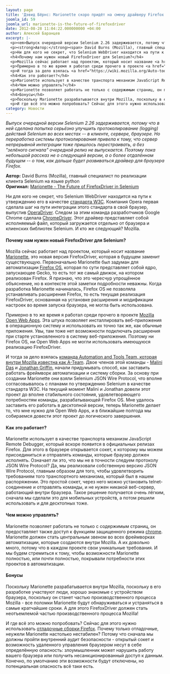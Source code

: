 ```yaml
---
layout: page
title: 'Дэвид Бёрнс: Marionette скоро придёт на смену драйверу Firefox в Selenium'
joomla_id: 59
joomla_url: marionette-is-the-future-of-firefoxdriver
date: 2012-08-28 11:04:22.000000000 +04:00
author: Алексей Баранцев
excerpt: |-
  <p><em>Выпуск очередной версии Selenium 2.26 задерживается, потому что в ней сделана попытка серьёзно улучшить протоколирование (logging) действий Selenium во всех местах -- в клиенте, сервере, браузере. Но переработка системы протоколирования привела к тому, что сервер непрерывной интеграции тоже пришлось перестраивать, а без "зелёного сигнала" очередной релиз не выпускается. Поэтому пока небольшой рассказ не о следующей версии, а о более отдалённом будущем -- о том, как дальше будет развиваться драйвер для браузера Firefox.</em></p>
  <p><strong>Автор:</strong><span> David Burns (Mozilla), главный специалист по реализации клиента Selenium на языке python</span><br /><strong>Оригинал:</strong><span> <a href="http://www.theautomatedtester.co.uk/blog/2012/marionette-the-future-of-firefoxdriver-in-selenium.html">Marionette - The Future of FirefoxDriver in Selenium</a></span></p>
  <p>Ни для кого не секрет, что Selenium WebDriver находится на пути к утверждению его в качестве <a href="http://www.w3.org/TR/webdriver/">стандарта W3C</a>. Компания Opera первая сделала шаг на пути интеграции этого стандарта в свой браузер, выпустив <a href="http://www.opera.com/developer/tools/operadriver/">OperaDriver</a>. Следом за этим команда разработчиков Google Chrome сделала <a href="http://code.google.com/p/chromedriver/">ChromeDriver</a>. Этот драйвер представляет собой исполняемый файл, который загружается отдельно от браузера и клиенских библиотек Selenium. И кто же следующий? Mozilla.</p>
  <h4>Почему нам нужен новый FirefoxDriver для Selenium?</h4>
  <p>Mozilla сейчас работает над проектом, который носит название <a href="https://wiki.mozilla.org/Auto-tools/Projects/Marionette">Marionette</a>, это новая версия FirefoxDriver, которая в будущем заменит существующую. Первоначально Marionette был задуман для автоматизации <a href="http://www.mozilla.org/en-US/b2g/">Firefox OS</a>, которая по сути представляет собой ядро, запускающее Gecko, то есть тот же самый движок, на котором реализован Firefox. Я признаю, что это чересчур упрощённое объяснение, но в контексте этой заметки подробности неважны. Когда разработка Marionette начиналась, Firefox OS не позволяла устанавливать расширения Firefox, то есть текущая реализация FirefoxDriver, основанная на установке расширения и модификации настроек во время запуска браузера, не могла быть использована.</p>
  <p>Примерно в то же время я работал среди прочего в проекте <a href="http://www.mozilla.org/en-US/apps/">Mozilla Open Web Apps</a>. Эта штука позволяет инсталлировать веб-приложения в операционную систему и использовать их точно так же, как обычные приложения. Увы, там тоже нет возможности подключать расширения при старте установленного в систему веб-приложения. Поэтому ни Firefox OS, ни Open Web Apps не могли использовать имеющуюся реализацию FirefoxDriver.</p>
  <p>И тогда за дело взялась <a href="https://wiki.mozilla.org/Auto-tools/The_Ateam">команда Automation and Tools Team, которая внутри Mozilla известна как A-Team</a>. Двое членов этой команды - <a href="https://twitter.com/malinidas">Malini Das</a> и <a href="http://jagriffin.wordpress.com/">Jonathan Griffin</a>, начали придумывать способ, как заставить работать фреймворк автоматизации и систему сборки. За основу при создании Marionette они взяли Selenium JSON Wire Protocol, что вполне согласовывалось с планами по утверждению Selenium в качестве стандарта W3C. На текущий момент Malini и Jonathan довели этот проект до вполне стабильного состояния, удовлетворяющего потребностям команды, разрабатывающей Firefox OS. Мне удалось заставить его работать в десктопной версии, теперь Marionette делает то, что мне нужно для Open Web Apps, и в ближайшие полгода мы собираемся довести этот проект до логического завершения.</p>
  <h4>Как это работает?</h4>
  <p>Marionette использует в качестве транспорта механизм JavaScript Remote Debugger, который вскоре появится в официальных релизах Firefox. Для этого в браузере открывается сокет, к которому мы можем присоединиться и отправлять команды, которые браузер должен исполнять. Означает ли это, что мы не в точности следуем протоколу JSON Wire Protocol? Да, мы реализовали собственную версию JSON Wire Protocol, главным образом для того, чтобы удовлетворить требованиям того транспортного механизма, который был в нашем распоряжении. Это простой сокет, через него можно установить telnet-соединение и отправлять команды, и не нужен никакой веб-сервер, работающий внутри браузера. Такое решение получается очень лёгким, сначала мы сделали это для мобильных устройств, а потом решили использовать и для десктопных тоже.</p>
  <h4>Чем можно управлять?</h4>
  <p>Marionette позволяет работать не только с содержимым страниц, он предоставляет также доступ к функциям защищенного режима <a href="https://developer.mozilla.org/en/Chrome">chrome</a>. Marionette должен стать центральным звеном во всех фреймворках автоматизации, которые создаются внутри Mozilla. А их довольно много, потому что в каждом проекте свои уникальные требования. И мы будем стремиться к тому, чтобы возможности Marionette полностью, или почти полностью, покрывали потребности этих проектов в автоматизации.</p>
  <h4>Бонусы</h4>
  <p>Поскольку Marionette разрабатывается внутри Mozilla, поскольку в его разработке участвуют люди, хорошо знакомые с устройством браузера, поскольку он станет частью производственного процесса Mozilla - все поломки Marionette будут обнаруживаться и устраняться в самые кратчайшие сроки. А для этого FirefoxDriver должен стать неотъемлемой частью производственного процесса Mozilla!</p>
  <p>И где всё это можно попробовать? Сейчас для этого нужно использовать <a href="ftp://ftp.mozilla.org/pub/firefox/nightly/2012/">отладочные сборки Firefox</a>. Почему только отладочные, неужели Marionette настолько нестабилен? Потому что сначала мы должны пройти внутренний аудит безопасности - открытый сокет и возможность удаленного управления браузером несут в себе определённую опасность: злоумышленник может нарушить работу вашего браузера или получить несанкционированный доступ к данным. Конечно, по умолчанию эти возможности будут отключены, но потенциальная опасность всё таки есть.</p>
category: Новости
---
```

<p><em>Выпуск очередной версии Selenium 2.26 задерживается, потому что в ней сделана попытка серьёзно улучшить протоколирование (logging) действий Selenium во всех местах -- в клиенте, сервере, браузере. Но переработка системы протоколирования привела к тому, что сервер непрерывной интеграции тоже пришлось перестраивать, а без "зелёного сигнала" очередной релиз не выпускается. Поэтому пока небольшой рассказ не о следующей версии, а о более отдалённом будущем -- о том, как дальше будет развиваться драйвер для браузера Firefox.</em></p>
<p><strong>Автор:</strong><span> David Burns (Mozilla), главный специалист по реализации клиента Selenium на языке python</span><br /><strong>Оригинал:</strong><span> <a href="http://www.theautomatedtester.co.uk/blog/2012/marionette-the-future-of-firefoxdriver-in-selenium.html">Marionette - The Future of FirefoxDriver in Selenium</a></span></p>
<p>Ни для кого не секрет, что Selenium WebDriver находится на пути к утверждению его в качестве <a href="http://www.w3.org/TR/webdriver/">стандарта W3C</a>. Компания Opera первая сделала шаг на пути интеграции этого стандарта в свой браузер, выпустив <a href="http://www.opera.com/developer/tools/operadriver/">OperaDriver</a>. Следом за этим команда разработчиков Google Chrome сделала <a href="http://code.google.com/p/chromedriver/">ChromeDriver</a>. Этот драйвер представляет собой исполняемый файл, который загружается отдельно от браузера и клиенских библиотек Selenium. И кто же следующий? Mozilla.</p>
<h4>Почему нам нужен новый FirefoxDriver для Selenium?</h4>
<p>Mozilla сейчас работает над проектом, который носит название <a href="https://wiki.mozilla.org/Auto-tools/Projects/Marionette">Marionette</a>, это новая версия FirefoxDriver, которая в будущем заменит существующую. Первоначально Marionette был задуман для автоматизации <a href="http://www.mozilla.org/en-US/b2g/">Firefox OS</a>, которая по сути представляет собой ядро, запускающее Gecko, то есть тот же самый движок, на котором реализован Firefox. Я признаю, что это чересчур упрощённое объяснение, но в контексте этой заметки подробности неважны. Когда разработка Marionette начиналась, Firefox OS не позволяла устанавливать расширения Firefox, то есть текущая реализация FirefoxDriver, основанная на установке расширения и модификации настроек во время запуска браузера, не могла быть использована.</p>
<p>Примерно в то же время я работал среди прочего в проекте <a href="http://www.mozilla.org/en-US/apps/">Mozilla Open Web Apps</a>. Эта штука позволяет инсталлировать веб-приложения в операционную систему и использовать их точно так же, как обычные приложения. Увы, там тоже нет возможности подключать расширения при старте установленного в систему веб-приложения. Поэтому ни Firefox OS, ни Open Web Apps не могли использовать имеющуюся реализацию FirefoxDriver.</p>
<p>И тогда за дело взялась <a href="https://wiki.mozilla.org/Auto-tools/The_Ateam">команда Automation and Tools Team, которая внутри Mozilla известна как A-Team</a>. Двое членов этой команды - <a href="https://twitter.com/malinidas">Malini Das</a> и <a href="http://jagriffin.wordpress.com/">Jonathan Griffin</a>, начали придумывать способ, как заставить работать фреймворк автоматизации и систему сборки. За основу при создании Marionette они взяли Selenium JSON Wire Protocol, что вполне согласовывалось с планами по утверждению Selenium в качестве стандарта W3C. На текущий момент Malini и Jonathan довели этот проект до вполне стабильного состояния, удовлетворяющего потребностям команды, разрабатывающей Firefox OS. Мне удалось заставить его работать в десктопной версии, теперь Marionette делает то, что мне нужно для Open Web Apps, и в ближайшие полгода мы собираемся довести этот проект до логического завершения.</p>
<h4>Как это работает?</h4>
<p>Marionette использует в качестве транспорта механизм JavaScript Remote Debugger, который вскоре появится в официальных релизах Firefox. Для этого в браузере открывается сокет, к которому мы можем присоединиться и отправлять команды, которые браузер должен исполнять. Означает ли это, что мы не в точности следуем протоколу JSON Wire Protocol? Да, мы реализовали собственную версию JSON Wire Protocol, главным образом для того, чтобы удовлетворить требованиям того транспортного механизма, который был в нашем распоряжении. Это простой сокет, через него можно установить telnet-соединение и отправлять команды, и не нужен никакой веб-сервер, работающий внутри браузера. Такое решение получается очень лёгким, сначала мы сделали это для мобильных устройств, а потом решили использовать и для десктопных тоже.</p>
<h4>Чем можно управлять?</h4>
<p>Marionette позволяет работать не только с содержимым страниц, он предоставляет также доступ к функциям защищенного режима <a href="https://developer.mozilla.org/en/Chrome">chrome</a>. Marionette должен стать центральным звеном во всех фреймворках автоматизации, которые создаются внутри Mozilla. А их довольно много, потому что в каждом проекте свои уникальные требования. И мы будем стремиться к тому, чтобы возможности Marionette полностью, или почти полностью, покрывали потребности этих проектов в автоматизации.</p>
<h4>Бонусы</h4>
<p>Поскольку Marionette разрабатывается внутри Mozilla, поскольку в его разработке участвуют люди, хорошо знакомые с устройством браузера, поскольку он станет частью производственного процесса Mozilla - все поломки Marionette будут обнаруживаться и устраняться в самые кратчайшие сроки. А для этого FirefoxDriver должен стать неотъемлемой частью производственного процесса Mozilla!</p>
<p>И где всё это можно попробовать? Сейчас для этого нужно использовать <a href="ftp://ftp.mozilla.org/pub/firefox/nightly/2012/">отладочные сборки Firefox</a>. Почему только отладочные, неужели Marionette настолько нестабилен? Потому что сначала мы должны пройти внутренний аудит безопасности - открытый сокет и возможность удаленного управления браузером несут в себе определённую опасность: злоумышленник может нарушить работу вашего браузера или получить несанкционированный доступ к данным. Конечно, по умолчанию эти возможности будут отключены, но потенциальная опасность всё таки есть.</p>
